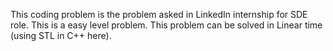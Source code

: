 This coding problem is the problem asked in LinkedIn internship for SDE role.
This is a easy level problem.
This problem can be solved in Linear time (using STL in C++ here).
